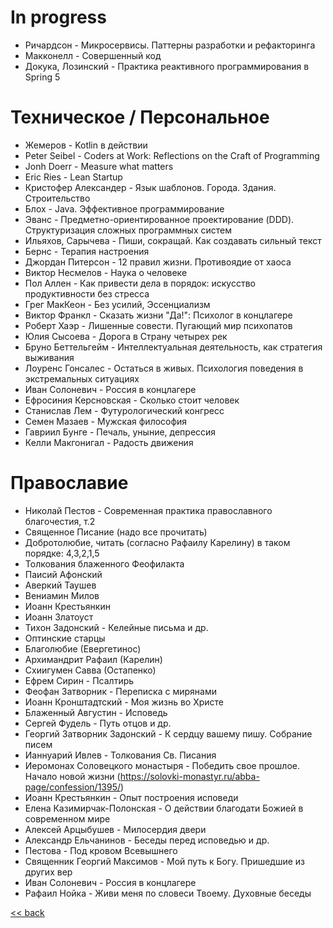  
# In progress
- Ричардсон - Микросервисы. Паттерны разработки и рефакторинга
- Макконелл - Совершенный код
- Докука, Лозинский - Практика реактивного программирования в Spring 5

# Техническое / Персональное
- Жемеров - Kotlin в действии
- Peter Seibel - Coders at Work: Reflections on the Craft of Programming
- Jonh Doerr - Measure what matters
- Eric Ries - Lean Startup
- Кристофер Александер - Язык шаблонов. Города. Здания. Строительство
- Блох - Java. Эффективное программирование
- Эванс - Предметно-ориентированное проектирование (DDD). Структуризация сложных программных систем
- Ильяхов, Сарычева - Пиши, сокращай. Как создавать сильный текст
- Бернс - Терапия настроения
- Джордан Питерсон - 12 правил жизни. Противоядие от хаоса
- Виктор Несмелов - Наука о человеке
- Пол Аллен - Как привести дела в порядок: искусство продуктивности без стресса
- Грег МакКеон - Без усилий, Эссенциализм
- Виктор Франкл - Сказать жизни "Да!": Психолог в концлагере
- Роберт Хаэр - Лишенные совести. Пугающий мир психопатов
- Юлия Сысоева - Дорога в Страну четырех рек
- Бруно Беттельгейм - Интеллектуальная деятельность, как стратегия выживания
- Лоуренс Гонсалес - Остаться в живых. Психология поведения в экстремальных ситуациях
- Иван Солоневич - Россия в концлагере
- Ефросиния Керсновская - Сколько стоит человек
- Станислав Лем - Футурологический конгресс
- Семен Мазаев - Мужская философия
- Гавриил Бунге - Печаль, уныние, депрессия
- Келли Макгонигал - Радость движения

# Православие
- Николай Пестов - Современная практика православного благочестия, т.2
- Священное Писание (надо все прочитать)
- Добротолюбие, читать (согласно Рафаилу Карелину) в таком порядке: 4,3,2,1,5
- Толкования блаженного Феофилакта
- Паисий Афонский
- Аверкий Таушев
- Вениамин Милов
- Иоанн Крестьянкин
- Иоанн Златоуст
- Тихон Задонский - Келейные письма и др.
- Оптинские старцы
- Благолюбие (Евергетинос)
- Архимандрит Рафаил (Карелин)
- Схиигумен Савва (Остапенко)
- Ефрем Сирин - Псалтирь
- Феофан Затворник - Переписка с мирянами
- Иоанн Кронштадтский - Моя жизнь во Христе
- Блаженный Августин - Исповедь
- Сергей Фудель - Путь отцов и др.
- Георгий Затворник Задонский - К сердцу вашему пишу. Собрание писем
- Ианнуарий Ивлев - Толкования Св. Писания
- Иеромонах Соловецкого монастыря - Победить свое прошлое. Начало новой жизни (https://solovki-monastyr.ru/abba-page/confession/1395/)
- Иоанн Крестьянкин - Опыт построения исповеди
- Елена Казимирчак-Полонская - О действии благодати Божией в современном мире
- Алексей Арцыбушев - Милосердия двери
- Александр Ельчанинов - Беседы перед исповедью и др.
- Пестова - Под кровом Всевышнего
- Священник Георгий Максимов - Мой путь к Богу. Пришедшие из других вер
- Иван Солоневич - Россия в концлагере
- Рафаил Нойка - Живи меня по словеси Твоему. Духовные беседы

[<< back](README.md)
